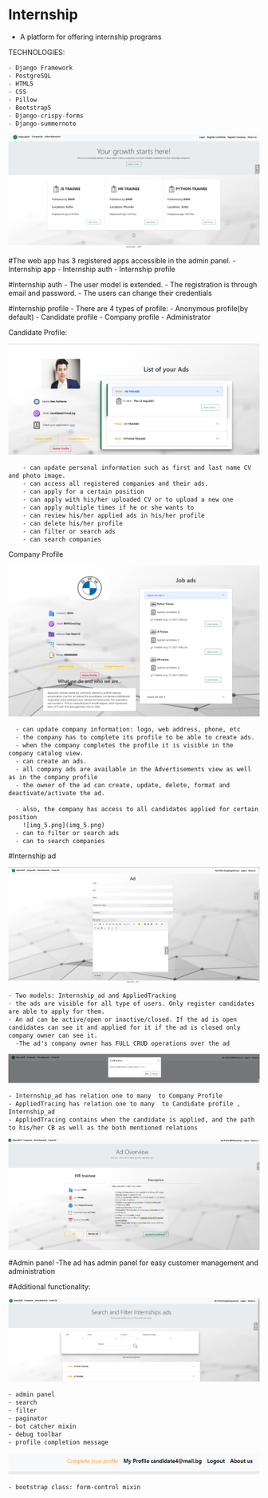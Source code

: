# Internship
 * A platform for offering internship programs

TECHNOLOGIES:

    - Django Framework
    - PostgreSQL
    - HTML5
    - CSS
    - Pillow
    - Bootstrap5
    - Django-crispy-forms
    - Django-summernote




![img.png](img.png)

#The web app has 3 registered apps accessible in the admin panel.
    - Internship app
    - Internship auth
    - Internship profile

#Internship auth
    - The user model is extended.
    - The registration is through email and password.
    - The users can change their credentials

#Internship profile
       - There are 4 types of profile:
            -   Anonymous profile(by default)
            -   Candidate profile
            -   Company profile
            -   Administrator

   Candidate Profile:

![img_9.png](img_9.png)

        - can update personal information such as first and last name CV and photo image.
        - can access all registered companies and their ads.
        - can apply for a certain position
        - can apply with his/her uploaded CV оr to upload a new one
        - can apply multiple times if he or she wants to
        - can review his/her applied ads in his/her profile
        - can delete his/her profile
        - can filter or search ads
        - can search companies

   Company Profile
     
![img_10.png](img_10.png)

      - can update company information: logo, web address, phone, etc
      - the company has to complete its profile to be able to create ads.
      - when the company completes the profile it is visible in the company catalog view.
      - can create an ads.
      - all company ads are available in the Advertisements view as well as in the company profile
      - the owner of the ad can create, update, delete, format and deactivate/activate the ad.

      - also, the company has access to all candidates applied for certain position
        ![img_5.png](img_5.png)
      - can to filter or search ads
      - can to search companies

#Internship ad

![img_3.png](img_3.png)

    - Two models: Internship_ad and AppliedTracking
    - the ads are visible for all type of users. Only register candidates are able to apply for them.
    - An ad can be active/open or inactive/closed. If the ad is open candidates can see it and applied for it if the ad is closed only company owner can see it.
      -The ad's company owner has FULL CRUD operations over the ad

![img_7.png](img_7.png)

    - Internship_ad has relation one to many  to Company Profile
    - AppliedTracing has relation one to many  to Candidate profile ,  Internship_ad
    - AppliedTracing contains when the candidate is applied, and the path to his/her CВ as well as the both mentioned relations

![img_6.png](img_6.png)

#Admin panel
    -The ad has admin panel for easy customer management and administration

#Additional functionality:

![img_4.png](img_4.png)

    - admin panel
    - search
    - filter
    - paginator
    - bot catcher mixin
    - debug toolbar
    - profile completion message
![img_8.png](img_8.png)

    - bootstrap class: form-control mixin

